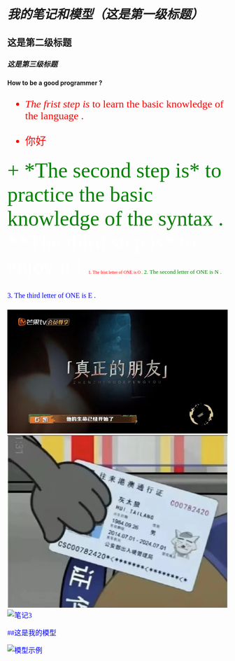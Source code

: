 # *我的笔记和模型（这是第一级标题）*

## **这是第二级标题**

### ___这是第三级标题___

**How to be a good programmer ?**
<font face='仿宋' color='red' SIZE='5'>
- *The frist step is* to learn the basic knowledge of the language .
  
- 你好
  
<font face='隶书' color='green' SIZE='10'>
+  *The second step is* to practice the basic knowledge of the syntax .
<font face='Times New Roman' color='white' SIZE='15'>
**The third step is* to enjoy it !

<font face='Times New Roman' color='red' SIZE='1'>
1. The frist letter of ONE is O .

<font face='Times New Roman' color='green' SIZE='2'>
2. The second letter of ONE is N .

<font face='Times New Roman' color='blue' SIZE='3'>
3. The third letter of ONE is E .

![笔记1](hello.jpg)
![笔记2](images/bye.jpg)
![笔记3](images/note3.jpg)

##这是我的模型

![模型示例](videos/1234.jpg)
